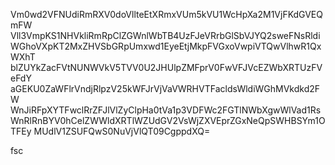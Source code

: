 Vm0wd2VFNUdiRmRXV0doVllteEtXRmxVUm5kVU1WcHpXa2M1VjFKdGVEQmFW
Vll3VmpKS1NHVkliRmRpClZGWnlWbTB4UzFJeVRrbGlSbVJYQ2sweFNsRldi
WGhoVXpKT2MxZHVSbGRpUmxwd1EyeEtjMkpFVGxoVwpiVTQwVlhwR1QxWXhT
blZUYkZacFVtNUNWVkV5TVV0U2JHUlpZMFprV0FwVFJVcEZWbXRTUzFVeFdY
aGEKU0ZaWFlrVndjRlpzV25kWFJrVjVaVWRHVTFacldsWldiWGhMVkdkd2FW
WnJiRFpXYTFwclRrZFJlVlZyClpHa0tVa1p3VDFWc2FGTlNWbXgwWlVad1Rs
WnRlRnBYV0hCelZWWldXRTlWZUdGV2VsWjZXVEprZGxNeQpSWHBSYm1OTFEy
MUdlV1ZSUFQwS0NuVjVlQT09CgppdXQ=

fsc